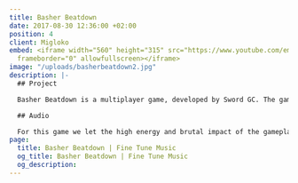 ```yaml
---
title: Basher Beatdown
date: 2017-08-30 12:36:00 +02:00
position: 4
client: Migloko
embed: <iframe width="560" height="315" src="https://www.youtube.com/embed/W_mZdIBP8Lg?rel=0&amp;controls=0&amp;showinfo=0"
  frameborder="0" allowfullscreen></iframe>
image: "/uploads/basherbeatdown2.jpg"
description: |-
  ## Project

  Basher Beatdown is a multiplayer game, developed by Sword GC. The game is available on Air Console, and will be released soon on Steam.

  ## Audio

  For this game we let the high energy and brutal impact of the gameplay inspire us to produce five electronic music tracks for the menu and levels. We created more than 130 sound effects, and recorded a voice actor to give the characters featuring in this game, a personality of their own.
page:
  title: Basher Beatdown | Fine Tune Music
  og_title: Basher Beatdown | Fine Tune Music
  og_description: 
---
```



